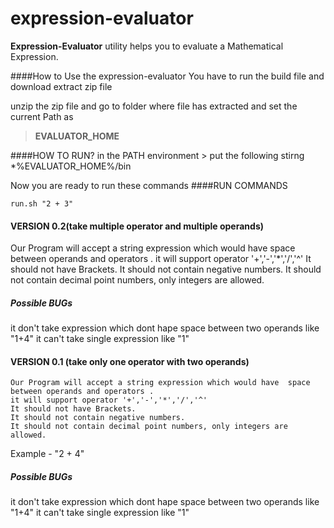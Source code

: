 expression-evaluator
====================

**Expression-Evaluator** utility helps you to evaluate a Mathematical Expression.



####How to  Use the expression-evaluator
You have to  run the build file and download extract zip file

unzip the zip file and go to folder where file has extracted and set the current Path as
> **EVALUATOR_HOME**

####HOW TO RUN?
in the PATH environment > put the following stirng 
    *%EVALUATOR_HOME%/bin

Now you are ready to run these commands
####RUN COMMANDS

`run.sh "2 + 3"`
#### VERSION 0.2(take multiple operator and multiple operands)
   Our Program will accept a string expression which would have  space between operands and operators .
    it will support operator '+','-','*','/','^'
    It should not have Brackets.
    It should not contain negative numbers.
    It should not contain decimal point numbers, only integers are allowed.

##### Possible BUGs

it don't take expression which  dont hape space between two operands like "1+4"
it can't take single expression like "1"

#### VERSION 0.1 (take only one operator with two operands)

    Our Program will accept a string expression which would have  space between operands and operators .
    it will support operator '+','-','*','/','^'
    It should not have Brackets.
    It should not contain negative numbers.
    It should not contain decimal point numbers, only integers are allowed.


   Example - "2 + 4"



##### Possible BUGs

it don't take expression which  dont hape space between two operands like "1+4"
it can't take single expression like "1"